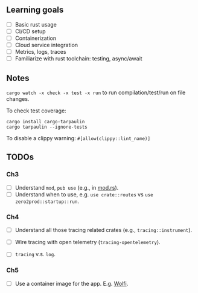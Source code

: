 ## Learning goals
- [ ] Basic rust usage
- [ ] CI/CD setup
- [ ] Containerization
- [ ] Cloud service integration
- [ ] Metrics, logs, traces
- [ ] Familiarize with rust toolchain: testing, async/await

## Notes
`cargo watch -x check -x test -x run` to run compilation/test/run on file changes.

To check test coverage:

```shell
cargo install cargo-tarpaulin
cargo tarpaulin --ignore-tests
```

To disable a clippy warning: `#[allow(clippy::lint_name)]`

## TODOs

### Ch3

- [ ] Understand `mod`, `pub use` (e.g., in [mod.rs](./src/routes/mod.rs)).
- [ ] Understand when to use, e.g. `use crate::routes` vs `use zero2prod::startup::run`.

### Ch4

- [ ] Understand all those tracing related crates (e.g., `tracing::instrument`).
- [ ] Wire tracing with open telemetry (`tracing-opentelemetry`).
- [ ] `tracing` v.s. `log`.


### Ch5

- [ ] Use a container image for the app. E.g. [Wolfi](https://github.com/wolfi-dev/).
